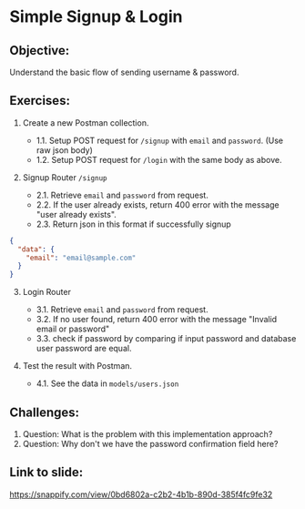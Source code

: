 # Simple Signup & Login

## Objective:

Understand the basic flow of sending username & password.

## Exercises:

1. Create a new Postman collection.

   - 1.1. Setup POST request for `/signup` with `email` and `password`. (Use raw json body)
   - 1.2. Setup POST request for `/login` with the same body as above.

2. Signup Router `/signup`

   - 2.1. Retrieve `email` and `password` from request.
   - 2.2. If the user already exists, return 400 error with the message "user already exists".
   - 2.3. Return json in this format if successfully signup

```json
{
  "data": {
    "email": "email@sample.com"
  }
}
```

3. Login Router

   - 3.1. Retrieve `email` and `password` from request.
   - 3.2. If no user found, return 400 error with the message "Invalid email or password"
   - 3.3. check if password by comparing if input password and database user password are equal.

4. Test the result with Postman.

   - 4.1. See the data in `models/users.json`

## Challenges:

1. Question: What is the problem with this implementation approach?
2. Question: Why don't we have the password confirmation field here?

## Link to slide:

https://snappify.com/view/0bd6802a-c2b2-4b1b-890d-385f4fc9fe32
